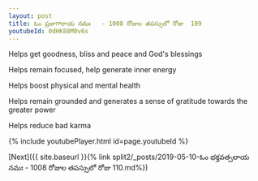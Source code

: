```yaml
---
layout: post
title: ఓం ప్రజాగారాయ నమః   - 1008 రోజుల తపస్సులో రోజు  109
youtubeId: 0dHK88M0v6s
---
```

 
 
Helps get goodness, bliss and peace and God's blessings
 
Helps remain focused, help generate inner energy 
 
Helps boost physical and mental health 
 
Helps remain grounded and generates a sense of gratitude towards the greater power 
 
Helps reduce bad karma
 
 
 
 


{% include youtubePlayer.html id=page.youtubeId %}
 
[Next]({{ site.baseurl }}{% link  split2/_posts/2019-05-10-ఓం భక్తవత్సలాయ నమః   - 1008 రోజుల తపస్సులో రోజు  110.md%})
 

